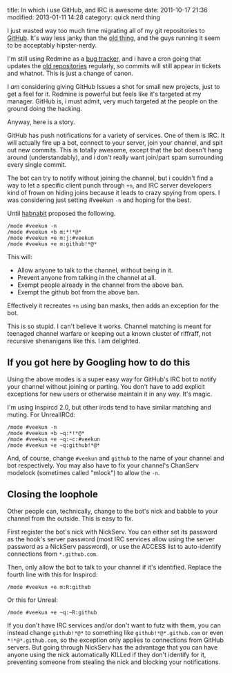 title: In which i use GitHub, and IRC is awesome
date: 2011-10-17 21:36
modified: 2013-01-11 14:28
category: quick nerd thing

I just wasted way too much time migrating all of my git repositories to [GitHub][github].  It's way less janky than the [old thing][gitweb], and the guys running it seem to be acceptably hipster-nerdy.

I'm still using Redmine as a [bug tracker][], and i have a cron going that updates the [old repositories][gitweb] regularly, so commits will still appear in tickets and whatnot.  This is just a change of canon.

I _am_ considering giving GitHub Issues a shot for small new projects, just to get a feel for it.  Redmine is powerful but feels like it's targeted at my manager.  GitHub is, i must admit, very much targeted at the people on the ground doing the hacking.

Anyway, here is a story.

<!-- more -->

GitHub has push notifications for a variety of services.  One of them is IRC.  It will actually fire up a bot, connect to your server, join your channel, and spit out new commits.  This is totally awesome, except that the bot doesn't hang around (understandably), and i don't really want join/part spam surrounding every single commit.

The bot can try to notify without joining the channel, but i couldn't find a way to let a specific client punch through `+n`, and IRC server developers kind of frown on hiding joins because it leads to crazy spying from opers.  I was considering just setting #veekun `-n` and hoping for the best.

Until [habnabit][] proposed the following.

    /mode #veekun -n
    /mode #veekun +b m:*!*@*
    /mode #veekun +e m:j:#veekun
    /mode #veekun +e m:github!*@*

This will:

* Allow anyone to talk to the channel, without being in it.
* Prevent anyone from talking in the channel at all.
* Exempt people already in the channel from the above ban.
* Exempt the github bot from the above ban.

Effectively it recreates `+n` using ban masks, then adds an exception for the bot.

This is so stupid.  I can't believe it works.  Channel matching is meant for teenaged channel warfare or keeping out a known cluster of riffraff, not recursive shenanigans like this.  I am delighted.

## If you got here by Googling how to do this

Using the above modes is a super easy way for GitHub's IRC bot to notify your channel without joining or parting.  You don't have to add explicit exceptions for new users or otherwise maintain it in any way.  It's magic.

I'm using Inspircd 2.0, but other ircds tend to have similar matching and muting.  For UnrealIRCd:

    /mode #veekun -n
    /mode #veekun +b ~q:*!*@*
    /mode #veekun +e ~q:~c:#veekun
    /mode #veekun +e ~q:github!*@*

And, of course, change `#veekun` and `github` to the name of your channel and bot respectively.  You may also have to fix your channel's ChanServ modelock (sometimes called "mlock") to allow the `-n`.

## Closing the loophole

Other people can, technically, change to the bot's nick and babble to your channel from the outside.  This is easy to fix.

First register the bot's nick with NickServ.  You can either set its password as the hook's server password (most IRC services allow using the server password as a NickServ password), or use the ACCESS list to auto-identify connections from `*.github.com`.

Then, only allow the bot to talk to your channel if it's identified.  Replace the fourth line with this for Inspircd:

    /mode #veekun +e m:R:github

Or this for Unreal:

    /mode #veekun +e ~q:~R:github

If you don't have IRC services and/or don't want to futz with them, you can instead change `github!*@*` to something like `github!*@*.github.com` or even `*!*@*.github.com`, so the exception only applies to connections from GitHub servers.  But going through NickServ has the advantage that you can have anyone using the nick automatically KILLed if they don't identify for it, preventing someone from stealing the nick and blocking your notifications.


[bug tracker]: http://bugs.veekun.com/
[github]: https://github.com/eevee
[gitweb]: http://git.veekun.com/
[habnabit]: https://twitter.com/#!/habnabit
